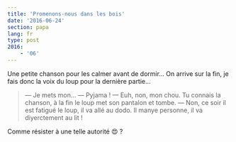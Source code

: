 ```yaml
---
title: 'Promenons-nous dans les bois'
date: '2016-06-24'
section: papa
lang: fr
type: post
2016:
    - '06'
---
```


Une petite chanson pour les calmer avant de dormir… On arrive sur la fin, je fais donc la voix du loup pour la dernière partie…

<!-- more -->

> — Je mets mon…
> — Pyjama !
> — Euh, non, mon chou. Tu connais la chanson, à la fin le loup met son pantalon et tombe.
> — Non, ce soir il est fatigué le loup, il va allé au dodo. Il manye personne, il va diyerctement au lit !

Comme résister à une telle autorité :heart_eyes: ?
